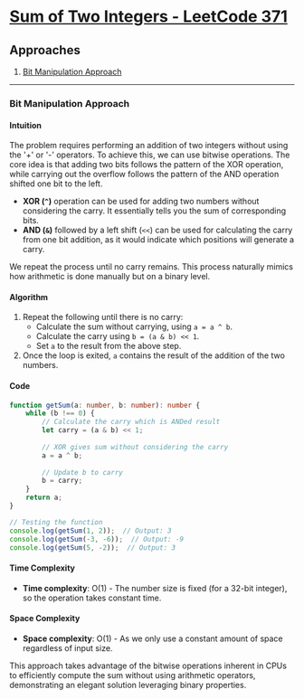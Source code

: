# [Sum of Two Integers - LeetCode 371](https://leetcode.com/problems/sum-of-two-integers/)

## Approaches
1. [Bit Manipulation Approach](#bit-manipulation-approach)

---

### Bit Manipulation Approach

#### Intuition
The problem requires performing an addition of two integers without using the '+' or '-' operators. To achieve this, we can use bitwise operations. The core idea is that adding two bits follows the pattern of the XOR operation, while carrying out the overflow follows the pattern of the AND operation shifted one bit to the left.

- **XOR (`^`)** operation can be used for adding two numbers without considering the carry. It essentially tells you the sum of corresponding bits.
- **AND (`&`)** followed by a left shift (`<<`) can be used for calculating the carry from one bit addition, as it would indicate which positions will generate a carry.

We repeat the process until no carry remains. This process naturally mimics how arithmetic is done manually but on a binary level.

#### Algorithm

1. Repeat the following until there is no carry:
   - Calculate the sum without carrying, using `a = a ^ b`.
   - Calculate the carry using `b = (a & b) << 1`.
   - Set `a` to the result from the above step.
2. Once the loop is exited, `a` contains the result of the addition of the two numbers.

#### Code 

```typescript
function getSum(a: number, b: number): number {
    while (b !== 0) {
        // Calculate the carry which is ANDed result
        let carry = (a & b) << 1;
        
        // XOR gives sum without considering the carry
        a = a ^ b;
        
        // Update b to carry
        b = carry;
    }
    return a;
}

// Testing the function
console.log(getSum(1, 2));  // Output: 3
console.log(getSum(-3, -6));  // Output: -9
console.log(getSum(5, -2));  // Output: 3
```

#### Time Complexity
- **Time complexity**: O(1) - The number size is fixed (for a 32-bit integer), so the operation takes constant time.

#### Space Complexity
- **Space complexity**: O(1) - As we only use a constant amount of space regardless of input size.

This approach takes advantage of the bitwise operations inherent in CPUs to efficiently compute the sum without using arithmetic operators, demonstrating an elegant solution leveraging binary properties.

